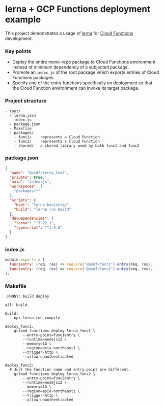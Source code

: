 lerna + GCP Functions deployment example
========================================

This project demonstrates a usage of [lerna][] for [Cloud Functions][] development.

### Key points

- Deploy the entire mono-repo package to Cloud Functions environment instead of minimum dependency of a subjected package.
- Promote an `index.js` of the root package which exports entries of Cloud Functions packages.
- Specify one of the entry functions specifically on deployment so that the Cloud Function environment can invoke its target package.

### Project structure

    - root/
      - lerna.json
      - index.js
      - package.json
      - Makefile
      - packages/
        - func1/    represents a Cloud Function
        - func2/    represents a Cloud Function
        - shared/   a shared library used by both func1 and func2

### package.json

```json
{
  "name": "@asdf/lerna_test",
  "private": true,
  "main": "index.js",
  "workspaces": [
    "packages/*"
  ],
  "scripts": {
    "boot": "lerna bootstrap",
    "build": "lerna run build"
  },
  "devDependencies": {
    "lerna": "^3.22.1",
    "typescript": "^3.9.6"
  }
}
```


### index.js

```js
module.exports = {
  func1entry: (req, res) => require('@asdf/func1').entry(req, res),
  func2entry: (req, res) => require('@asdf/func2').entry(req, res),
};
```


### Makefile

```
.PHONY: build deploy

all: build

build:
	npx lerna run compile

deploy_func1:
	gcloud functions deploy lerna_func1 \
		--entry-point=func1entry \
		--runtime=nodejs12 \
		--memory=1G \
		--region=asia-northeast1 \
		--trigger-http \
		--allow-unauthenticated

deploy_func2:
  # Just the function name and entry-point are different.
	gcloud functions deploy lerna_func2 \
		--entry-point=func2entry \
		--runtime=nodejs12 \
		--memory=1G \
		--region=asia-northeast1 \
		--trigger-http \
		--allow-unauthenticated
```


[lerna]: https://github.com/lerna/lerna
[Cloud Functions]: https://cloud.google.com/functions
